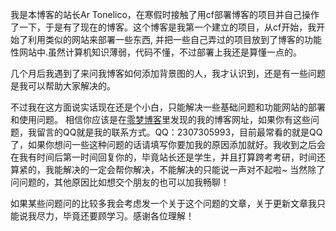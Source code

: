 <div class="divcss5">
   <p>我是本博客的站长Ar Tonelico，在寒假时接触了用cf部署博客的项目并自己操作了一下，于是有了现在的博客。这个博客是我第一个建立的项目，从cf开始，我开始了利用类似的网站来部署一些东西,
并把一些自己弄过的项目放到了博客的功能性网站中.虽然计算机知识薄弱，代码不懂，不过部署上我还是算懂一点的。<br/></p>
    <p>几个月后我遇到了来问我博客如何添加背景图的人，我才认识到，还是有一些问题是我可以帮助大家解决的。<br/></p>
    <p>不过我在这方面说实话现在还是个小白，只能解决一些基础问题和功能网站的部署和使用问题。
相信你应该是在<a href=https://blog.16lab.io/>零梦博客</a>里发现的我的博客网址，如果你有这些问题，我留言的QQ就是我的联系方式。QQ：2307305993，目前最常看的就是QQ了，如果你想问一些这种问题的话请填写你要加我的原因添加就好。我收到之后会在我有时间后第一时间回复你的，毕竟站长还是学生，并且打算跨考考研，时间还算紧的，我能解决的一定会帮你解决，不能解决的只能说一声对不起啦~
当然除了问问题的，其他原因比如想交个朋友的也可以加我畅聊！<br/></p>
    <p>如果某些问题问的比较多我会考虑发一个关于这个问题的文章，关于更新文章我只能说我尽力，毕竟还要顾学习。感谢各位理解！<br/></p>
</div》
<img src=https://www.pixivcat.tk/img-original/img/2021/04/08/00/00/01/89004394_p0.jpg alt=89004394>
